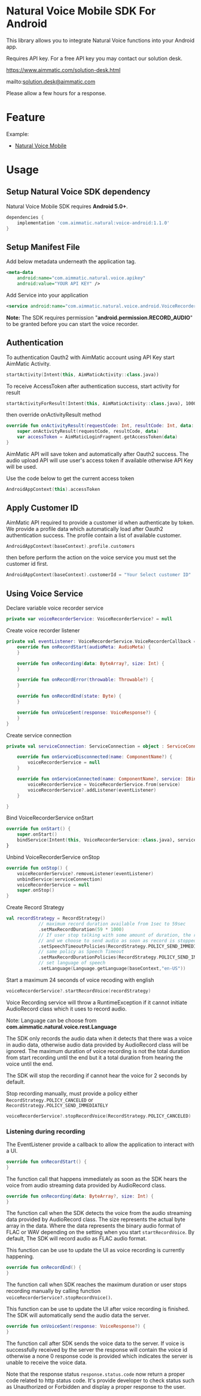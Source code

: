 # Natural Voice Mobile SDK For Android #

This library allows you to integrate Natural Voice functions into your Android app.

Requires API key. For a free API key you may contact our solution desk.

https://www.aimmatic.com/solution-desk.html

mailto:solution.desk@aimmatic.com

Please allow a few hours for a response.

# Feature #

Example:
- [Natural Voice Mobile](http://www.aimmatic.com/natural-voice.html)

# Usage #

## Setup Natural Voice SDK dependency ##

Natural Voice Mobile SDK requires **Android 5.0+**.

```gradle
dependencies {
    implementation 'com.aimmatic.natural:voice-android:1.1.0'
}
```

## Setup Manifest File ##

Add below metadata underneath the application tag.

```xml
<meta-data
    android:name="com.aimmatic.natural.voice.apikey"
    android:value="YOUR API KEY" />
```

Add Service into your application

```xml
<service android:name="com.aimmatic.natural.voice.android.VoiceRecorderService" />
```

**Note:** The SDK requires permission "**android.permission.RECORD_AUDIO**" to be granted before
you can start the voice recorder.

## Authentication ##

To authentication Oauth2 with AimMatic account using API Key start AimMatic Activity.

```kotlin
startActivity(Intent(this, AimMaticActivity::class.java))
```
To receive AccessToken after authentication success, start activity for result

```kotlin
startActivityForResult(Intent(this, AimMaticActivity::class.java), 1000)
```
then override onActivityResult method
```kotlin
override fun onActivityResult(requestCode: Int, resultCode: Int, data: Intent?) {
    super.onActivityResult(requestCode, resultCode, data)
    var accessToken = AimMaticLoginFragment.getAccessToken(data)
}
```

AimMatic API will save token and automatically after Oauth2 success. The audio upload
API will use user's access token if available otherwise API Key will be used.

Use the code below to get the current access token

```kotlin
AndroidAppContext(this).accessToken
```

## Apply Customer ID ##

AimMatic API required to provide a customer id when authenticate by token. We provide
a profile data which automatically load after Oauth2 authentication success. The profile
contain a list of available customer.

```kotlin
AndroidAppContext(baseContext).profile.customers
```

then before perform the action on the voice service you must set the customer id first.

```kotlin
AndroidAppContext(baseContext).customerId = "Your Select customer ID"
```

## Using Voice Service ##

Declare variable voice recorder service

```kotlin
private var voiceRecorderService: VoiceRecorderService? = null
```

Create voice recorder listener

```kotlin
private val eventListener: VoiceRecorderService.VoiceRecorderCallback = object : VoiceRecorderService.VoiceRecorderCallback() {
    override fun onRecordStart(audioMeta: AudioMeta) {
    }

    override fun onRecording(data: ByteArray?, size: Int) {
    }

    override fun onRecordError(throwable: Throwable?) {
    }

    override fun onRecordEnd(state: Byte) {
    }

    override fun onVoiceSent(response: VoiceResponse?) {
    }
}
```

Create service connection

```kotlin
private val serviceConnection: ServiceConnection = object : ServiceConnection {

    override fun onServiceDisconnected(name: ComponentName?) {
        voiceRecorderService = null
    }

    override fun onServiceConnected(name: ComponentName?, service: IBinder?) {
        voiceRecorderService = VoiceRecorderService.from(service)
        voiceRecorderService?.addListener(eventListener)
    }

}
```

Bind VoiceRecorderService onStart

```kotlin
override fun onStart() {
    super.onStart()
    bindService(Intent(this, VoiceRecorderService::class.java), serviceConnection, Context.BIND_AUTO_CREATE)
}
```

Unbind VoiceRecorderService onStop

```kotlin
override fun onStop() {
    voiceRecorderService?.removeListener(eventListener)
    unbindService(serviceConnection)
    voiceRecorderService = null
    super.onStop()
}
```

Create Record Strategy

```kotlin
val recordStrategy = RecordStrategy()
            // maximum record duration available from 1sec to 59sec
            .setMaxRecordDuration(59 * 1000)
            // If user stop talking with some amount of duration, the record will stop
            // and we choose to send audio as soon as record is stopped.
            .setSpeechTimeoutPolicies(RecordStrategy.POLICY_SEND_IMMEDIATELY)
            // same policy as Speech Timeout
            .setMaxRecordDurationPolicies(RecordStrategy.POLICY_SEND_IMMEDIATELY)
            // set language of speech
            .setLanguage(Language.getLanguage(baseContext,"en-US"))
```

Start a maximum 24 seconds of voice recoding with english

```kotlin
voiceRecorderService?.startRecordVoice(recordStrategy)
```

Voice Recording service will throw a RuntimeException if it cannot initiate
AudioRecord class which it uses to record audio.

Note: Language can be choose from **com.aimmatic.natural.voice.rest.Language**

The SDK only records the audio data when it detects that there was a voice in
 audio data, otherwise audio data provided by AudioRecord class will
be ignored. The maximum duration of voice recording is not the total duration from
 start recording until the end but it a total duration from hearing the voice until the end.

The SDK will stop the recording if cannot hear the voice for 2 seconds by default.

Stop recording manually, must provide a policy either `RecordStrategy.POLICY_CANCELED` or
`RecordStrategy.POLICY_SEND_IMMEDIATELY`

```kotlin
voiceRecorderService?.stopRecordVoice(RecordStrategy.POLICY_CANCELED)
```

### Listening during recording ###

The EventListener provide a callback to allow the application to interact
with a UI.

```kotlin
override fun onRecordStart() {
}
```

The function call that happens immediately as soon as the SDK hears the voice from audio streaming
data provided by AudioRecord class.

```kotlin
override fun onRecording(data: ByteArray?, size: Int) {
}
```

The function call when the SDK detects the voice from the audio streaming data
provided by AudioRecord class. The size represents the actual byte array in the data.
Where the data represents the binary audio format of FLAC or WAV depending on
the setting when you start `startRecordVoice`. By default, The SDK will record audio
as FLAC audio format.

This function can be use to update the UI as voice recording is currently happening.

```kotlin
override fun onRecordEnd() {
}
```

The function call when SDK reaches the maximum duration or user stops recording manually
by calling function `voiceRecorderService?.stopRecordVoice()`.

This function can be use to update the UI after voice recording is finished. The SDK will automatically
send the audio data the server.

```kotlin
override fun onVoiceSent(response: VoiceResponse?) {
}
```

The function call after SDK sends the voice data to the server. If voice is successfully received by
the server the response will contain the voice id otherwise a none 0 response code is provided which
indicates the server is unable to receive the voice data.

Note that the response status `response.status.code` now return a proper code related to http status code.
It's provide developer to check status such as Unauthorized or Forbidden and display a proper response to the user.